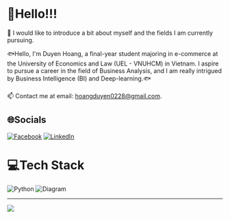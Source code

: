 # 🥳Hello!!!

🧐 I would like to introduce a bit about myself and the fields I am currently pursuing.

🐟Hello, I'm Duyen Hoang, a final-year student majoring in e-commerce at the University of Economics and Law (UEL - VNUHCM) in Vietnam. I aspire to pursue a career in the field of Business Analysis, and I am really intrigued by Business Intelligence (BI) and Deep-learning.🐟\
\
📫  Contact me at email: hoangduyen0228@gmail.com.

## 🌐Socials
[![Facebook](https://img.shields.io/badge/Facebook-%231877F2.svg?logo=Facebook&logoColor=white)](https://www.facebook.com/duyenhoang0228/) [![LinkedIn](https://img.shields.io/badge/LinkedIn-%230077B5.svg?logo=linkedin&logoColor=white)](https://www.linkedin.com/in/hoangduyen0228/) 

# 💻Tech Stack
![Python](https://img.shields.io/badge/python-3670A0?style=for-the-badge&logo=python&logoColor=ffdd54) ![Diagram](https://img.shields.io/badge/java-%23ED8B00.svg?style=for-the-badge&logo=java&logoColor=white) 

---
[![](https://visitcount.itsvg.in/api?id=Banana1206&icon=0&color=0)](https://visitcount.itsvg.in)
